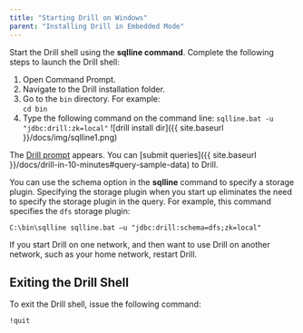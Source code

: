 ```yaml
---
title: "Starting Drill on Windows"
parent: "Installing Drill in Embedded Mode"
---
```

Start the Drill shell using the **sqlline command**. Complete the following steps to launch the Drill shell:

1. Open Command Prompt.  
2. Navigate to the Drill installation folder. 
3. Go to the `bin` directory. For example:  
   ``cd bin``
4. Type the following command on the command line:
   ``sqlline.bat -u "jdbc:drill:zk=local"``
   ![drill install dir]({{ site.baseurl }}/docs/img/sqlline1.png)

The [Drill prompt]({{site.baseurl}}/docs/starting-drill-on-linux-and-mac-os-x/#about-the-drill-prompt) appears. You can [submit queries]({{ site.baseurl }}/docs/drill-in-10-minutes#query-sample-data) to Drill.

You can use the schema option in the **sqlline** command to specify a storage plugin. Specifying the storage plugin when you start up eliminates the need to specify the storage plugin in the query. For example, this command specifies the `dfs` storage plugin:

`C:\bin\sqlline sqlline.bat –u "jdbc:drill:schema=dfs;zk=local"`

If you start Drill on one network, and then want to use Drill on another network, such as your home network, restart Drill.

## Exiting the Drill Shell

To exit the Drill shell, issue the following command:

`!quit`

